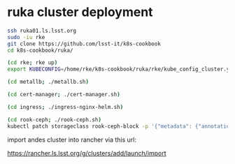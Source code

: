 ruka cluster deployment
========================

```bash
ssh ruka01.ls.lsst.org
sudo -iu rke
git clone https://github.com/lsst-it/k8s-cookbook
cd k8s-cookbook/ruka/

(cd rke; rke up)
export KUBECONFIG=/home/rke/k8s-cookbook/ruka/rke/kube_config_cluster.yml

(cd metallb; ./metallb.sh)

(cd cert-manager; ./cert-manager.sh)

(cd ingress; ./ingress-nginx-helm.sh)

(cd rook-ceph; ./rook-ceph.sh)
kubectl patch storageclass rook-ceph-block -p '{"metadata": {"annotations":{"storageclass.kubernetes.io/is-default-class":"true"}}}'
```

import andes cluster into rancher via this url:

https://rancher.ls.lsst.org/g/clusters/add/launch/import
